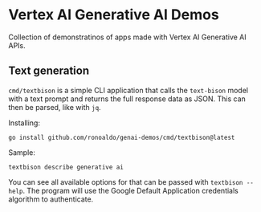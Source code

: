 # Vertex AI Generative AI Demos

Collection of demonstratinos of apps made with Vertex AI
Generative AI APIs.

## Text generation

`cmd/textbison` is a simple CLI application that calls the
`text-bison` model with a text prompt and returns the full
response data as JSON. This can then be parsed, like with
`jq`.

Installing:

    go install github.com/ronoaldo/genai-demos/cmd/textbison@latest

Sample:

    textbison describe generative ai

You can see all available options for that can be passed with
`textbison --help`. The program will use the Google Default
Application credentials algorithm to authenticate.